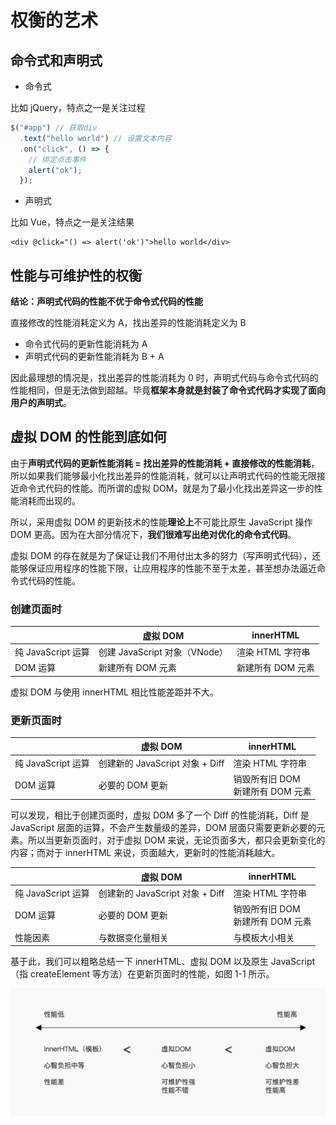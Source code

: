 # 权衡的艺术

## 命令式和声明式

- 命令式

比如 jQuery，特点之一是关注过程

```javascript
$("#app") // 获取div
  .text("hello world") // 设置文本内容
  .on("click", () => {
    // 绑定点击事件
    alert("ok");
  });
```

- 声明式

比如 Vue，特点之一是关注结果

```vue
<div @click="() => alert('ok')">hello world</div>
```

## 性能与可维护性的权衡

**结论：声明式代码的性能不优于命令式代码的性能**

直接修改的性能消耗定义为 A，找出差异的性能消耗定义为 B

- 命令式代码的更新性能消耗为 A
- 声明式代码的更新性能消耗为 B + A

因此最理想的情况是，找出差异的性能消耗为 0 时，声明式代码与命令式代码的性能相同，但是无法做到超越。毕竟**框架本身就是封装了命令式代码才实现了面向用户的声明式**。

## 虚拟 DOM 的性能到底如何

由于**声明式代码的更新性能消耗 = 找出差异的性能消耗 + 直接修改的性能消耗**，所以如果我们能够最小化找出差异的性能消耗，就可以让声明式代码的性能无限接近命令式代码的性能。而所谓的虚拟 DOM，就是为了最小化找出差异这一步的性能消耗而出现的。

所以，采用虚拟 DOM 的更新技术的性能**理论上**不可能比原生 JavaScript 操作 DOM 更高。因为在大部分情况下，**我们很难写出绝对优化的命令式代码**。

虚拟 DOM 的存在就是为了保证让我们不用付出太多的努力（写声明式代码），还能够保证应用程序的性能下限，让应用程序的性能不至于太差，甚至想办法逼近命令式代码的性能。

### 创建页面时

|                    | 虚拟 DOM                      | innerHTML         |
| ------------------ | ----------------------------- | ----------------- |
| 纯 JavaScript 运算 | 创建 JavaScript 对象（VNode） | 渲染 HTML 字符串  |
| DOM 运算           | 新建所有 DOM 元素             | 新建所有 DOM 元素 |

虚拟 DOM 与使用 innerHTML 相比性能差距并不大。

### 更新页面时

|                    | 虚拟 DOM                        | innerHTML                            |
| ------------------ | ------------------------------- | ------------------------------------ |
| 纯 JavaScript 运算 | 创建新的 JavaScript 对象 + Diff | 渲染 HTML 字符串                     |
| DOM 运算           | 必要的 DOM 更新                 | 销毁所有旧 DOM <br>新建所有 DOM 元素 |

可以发现，相比于创建页面时，虚拟 DOM 多了一个 Diff 的性能消耗，Diff 是 JavaScript 层面的运算，不会产生数量级的差异，DOM 层面只需要更新必要的元素。所以当更新页面时，对于虚拟 DOM 来说，无论页面多大，都只会更新变化的内容；而对于 innerHTML 来说，页面越大，更新时的性能消耗越大。

|                    | 虚拟 DOM                        | innerHTML                            |
| ------------------ | ------------------------------- | ------------------------------------ |
| 纯 JavaScript 运算 | 创建新的 JavaScript 对象 + Diff | 渲染 HTML 字符串                     |
| DOM 运算           | 必要的 DOM 更新                 | 销毁所有旧 DOM <br>新建所有 DOM 元素 |
| 性能因素           | 与数据变化量相关                | 与模板大小相关                       |

基于此，我们可以粗略总结一下 innerHTML、虚拟 DOM 以及原生 JavaScript（指 createElement 等方法）在更新页面时的性能，如图 1-1 所示。

![alt 图1-1](../images/vue-1.jpg)
